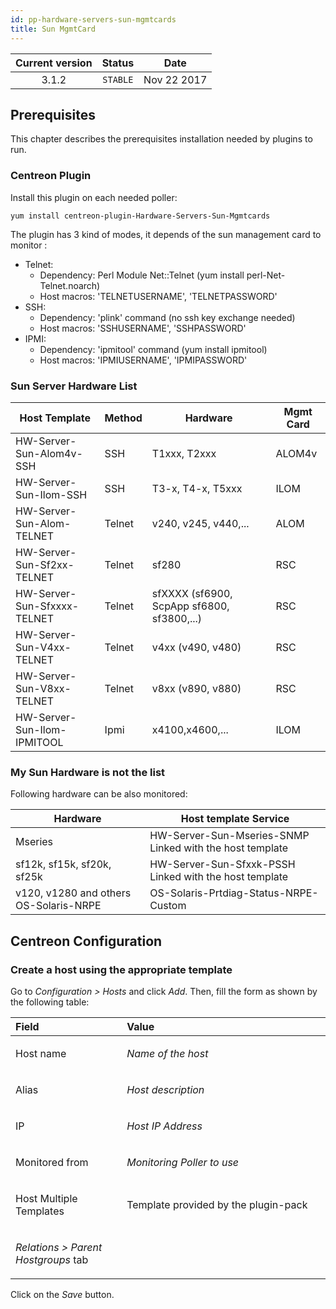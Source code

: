 ```yaml
---
id: pp-hardware-servers-sun-mgmtcards
title: Sun MgmtCard
---
```


| Current version | Status | Date |
| :-: | :-: | :-: |
| 3.1.2 | `STABLE` | Nov 22 2017 |

## Prerequisites
This chapter describes the prerequisites installation needed by plugins
to run.

### Centreon Plugin
Install this plugin on each needed poller:

    yum install centreon-plugin-Hardware-Servers-Sun-Mgmtcards
 The plugin has 3 kind of modes, it depends of the sun management
card to monitor :

-   Telnet:
    -   Dependency: Perl Module Net::Telnet (yum
        install perl-Net-Telnet.noarch)
    -   Host macros: 'TELNETUSERNAME', 'TELNETPASSWORD'
-   SSH:
    -   Dependency: 'plink' command (no ssh key exchange needed)
    -   Host macros: 'SSHUSERNAME', 'SSHPASSWORD'
-   IPMI:
    -   Dependency: 'ipmitool' command (yum install ipmitool)
    -   Host macros: 'IPMIUSERNAME', 'IPMIPASSWORD'

### Sun Server Hardware List

| Host Template              | Method  | Hardware             |Mgmt Card  |
-----------------------------|---------|----------------------|-----------|
| HW-Server-Sun-Alom4v-SSH   | SSH     | T1xxx, T2xxx         | ALOM4v    |
| HW-Server-Sun-Ilom-SSH     | SSH     | T3-x, T4-x, T5xxx    | ILOM      |
| HW-Server-Sun-Alom-TELNET  | Telnet  | v240, v245, v440,... | ALOM      |
| HW-Server-Sun-Sf2xx-TELNET | Telnet  | sf280                | RSC       |
| HW-Server-Sun-Sfxxxx-TELNET| Telnet  | sfXXXX (sf6900, ScpApp sf6800, sf3800,...)| RSC |
| HW-Server-Sun-V4xx-TELNET  | Telnet  | v4xx (v490, v480)    | RSC       |
| HW-Server-Sun-V8xx-TELNET  | Telnet  | v8xx (v890, v880)    | RSC       |
| HW-Server-Sun-Ilom-IPMITOOL| Ipmi    | x4100,x4600,...      | ILOM      |

### My Sun Hardware is not the list
Following hardware can be also monitored:

| Hardware                               | Host template Service                                     |
-----------------------------------------|------------------------------------------------------------
| Mseries                                | HW-Server-Sun-Mseries-SNMP Linked with the host template  |
| sf12k, sf15k, sf20k, sf25k             | HW-Server-Sun-Sfxxk-PSSH Linked with the host template    |
| v120, v1280 and others OS-Solaris-NRPE | OS-Solaris-Prtdiag-Status-NRPE-Custom                     |


## Centreon Configuration
### Create a host using the appropriate template
Go to *Configuration &gt; Hosts* and click *Add*. Then, fill the form as
shown by the following table:

<table>
<colgroup>
<col width="35%" />
<col width="64%" />
</colgroup>
<thead>
<tr class="header">
<th align="left">Field</th>
<th align="left">Value</th>
</tr>
</thead>
<tbody>
<tr class="odd">
<td align="left"><p>Host name</p></td>
<td align="left"><p><em>Name of the host</em></p></td>
</tr>
<tr class="even">
<td align="left"><p>Alias</p></td>
<td align="left"><p><em>Host description</em></p></td>
</tr>
<tr class="odd">
<td align="left"><p>IP</p></td>
<td align="left"><p><em>Host IP Address</em></p></td>
</tr>
<tr class="even">
<td align="left"><p>Monitored from</p></td>
<td align="left"><p><em>Monitoring Poller to use</em></p></td>
</tr>
<tr class="odd">
<td align="left"><p>Host Multiple Templates</p></td>
<td align="left"><p>Template provided by the plugin-pack</p></td>
</tr>
<tr class="even">
<td align="left"><p><em>Relations &gt; Parent Hostgroups</em> tab</p></td>
<td align="left"></td>
</tr>
</tbody>
</table>

Click on the *Save* button.

